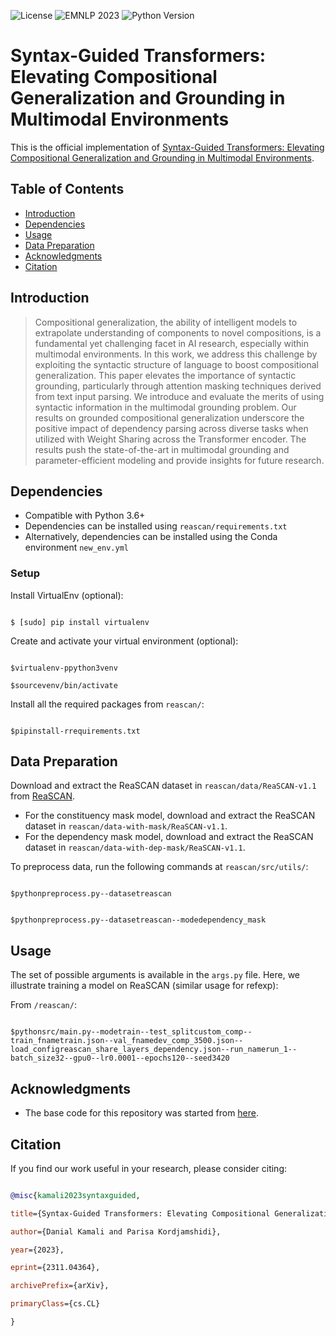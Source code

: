 
![License](https://img.shields.io/badge/license-MIT-blue.svg) ![EMNLP 2023](https://img.shields.io/badge/EMNLP-2023-orange.svg) ![Python Version](https://img.shields.io/badge/python-3.6-blue.svg)

# Syntax-Guided Transformers: Elevating Compositional Generalization and Grounding in Multimodal Environments

This is the official implementation of [Syntax-Guided Transformers: Elevating Compositional Generalization and Grounding in Multimodal Environments](https://arxiv.org/abs/2311.04364).

## Table of Contents

- [Introduction](#introduction)
- [Dependencies](#dependencies)
- [Usage](#usage)
- [Data Preparation](#data-preparation)
- [Acknowledgments](#acknowledgments)
- [Citation](#citation)

## Introduction

> Compositional generalization, the ability of intelligent models to extrapolate understanding of components to novel compositions, is a fundamental yet challenging facet in AI research, especially within multimodal environments. In this work, we address this challenge by exploiting the syntactic structure of language to boost compositional generalization. This paper elevates the importance of syntactic grounding, particularly through attention masking techniques derived from text input parsing. We introduce and evaluate the merits of using syntactic information in the multimodal grounding problem. Our results on grounded compositional generalization underscore the positive impact of dependency parsing across diverse tasks when utilized with Weight Sharing across the Transformer encoder. The results push the state-of-the-art in multimodal grounding and parameter-efficient modeling and provide insights for future research.

## Dependencies

- Compatible with Python 3.6+
- Dependencies can be installed using `reascan/requirements.txt`
- Alternatively, dependencies can be installed using the Conda environment `new_env.yml`

### Setup

Install VirtualEnv (optional):

```shell

$ [sudo] pip install virtualenv

```

Create and activate your virtual environment (optional):

```shell

$virtualenv-ppython3venv

$sourcevenv/bin/activate

```

Install all the required packages from `reascan/`:

```shell

$pipinstall-rrequirements.txt

```

## Data Preparation

Download and extract the ReaSCAN dataset in `reascan/data/ReaSCAN-v1.1` from [ReaSCAN](https://reascan.github.io/).

- For the constituency mask model, download and extract the ReaSCAN dataset in `reascan/data-with-mask/ReaSCAN-v1.1`.
- For the dependency mask model, download and extract the ReaSCAN dataset in `reascan/data-with-dep-mask/ReaSCAN-v1.1`.

To preprocess data, run the following commands at `reascan/src/utils/`:

```shell

$pythonpreprocess.py--datasetreascan

```

```shell

$pythonpreprocess.py--datasetreascan--modedependency_mask

```

## Usage

The set of possible arguments is available in the `args.py` file. Here, we illustrate training a model on ReaSCAN (similar usage for refexp):

From `/reascan/`:

```shell

$pythonsrc/main.py--modetrain--test_splitcustom_comp--train_fnametrain.json--val_fnamedev_comp_3500.json--load_configreascan_share_layers_dependency.json--run_namerun_1--batch_size32--gpu0--lr0.0001--epochs120--seed3420

```

## Acknowledgments

- The base code for this repository was started from [here](https://github.com/ankursikarwar/Grounded-Compositional-Generalization/tree/main).

## Citation

If you find our work useful in your research, please consider citing:

```bibtex

@misc{kamali2023syntaxguided,

title={Syntax-Guided Transformers: Elevating Compositional Generalization and Grounding in Multimodal Environments}, 

author={Danial Kamali and Parisa Kordjamshidi},

year={2023},

eprint={2311.04364},

archivePrefix={arXiv},

primaryClass={cs.CL}

}

```
